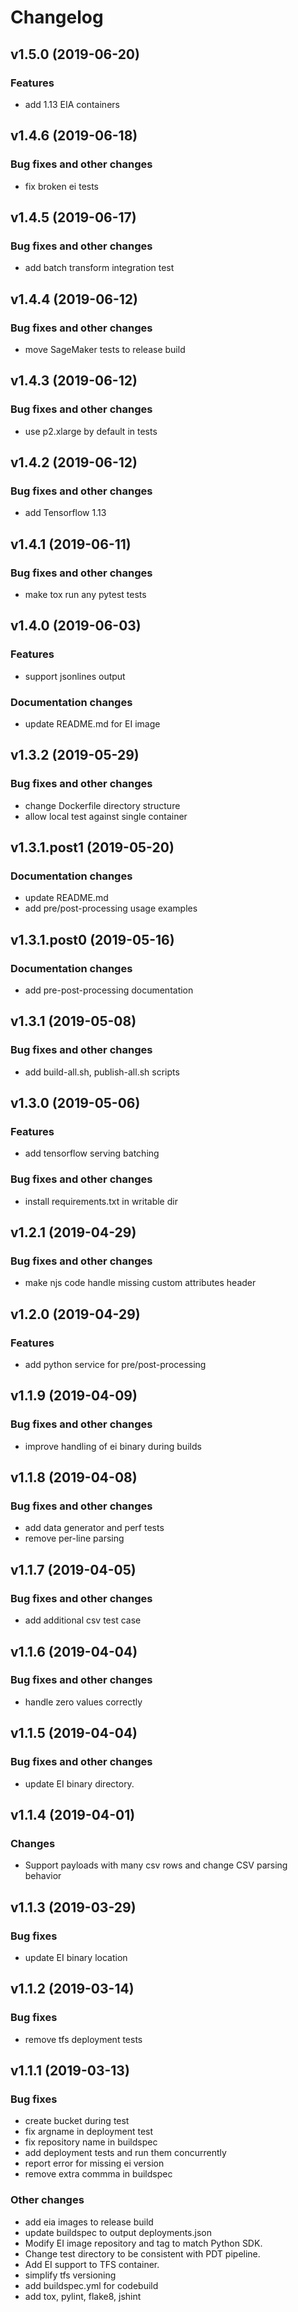 # Changelog

## v1.5.0 (2019-06-20)

### Features

 * add 1.13 EIA containers

## v1.4.6 (2019-06-18)

### Bug fixes and other changes

 * fix broken ei tests

## v1.4.5 (2019-06-17)

### Bug fixes and other changes

 * add batch transform integration test

## v1.4.4 (2019-06-12)

### Bug fixes and other changes

 * move SageMaker tests to release build

## v1.4.3 (2019-06-12)

### Bug fixes and other changes

 * use p2.xlarge by default in tests

## v1.4.2 (2019-06-12)

### Bug fixes and other changes

 * add Tensorflow 1.13

## v1.4.1 (2019-06-11)

### Bug fixes and other changes

 * make tox run any pytest tests

## v1.4.0 (2019-06-03)

### Features

 * support jsonlines output

### Documentation changes

 * update README.md for EI image

## v1.3.2 (2019-05-29)

### Bug fixes and other changes

 * change Dockerfile directory structure
 * allow local test against single container

## v1.3.1.post1 (2019-05-20)

### Documentation changes

 * update README.md
 * add pre/post-processing usage examples

## v1.3.1.post0 (2019-05-16)

### Documentation changes

 * add pre-post-processing documentation

## v1.3.1 (2019-05-08)

### Bug fixes and other changes

 * add build-all.sh, publish-all.sh scripts

## v1.3.0 (2019-05-06)

### Features

 * add tensorflow serving batching

### Bug fixes and other changes

 * install requirements.txt in writable dir

## v1.2.1 (2019-04-29)

### Bug fixes and other changes

 * make njs code handle missing custom attributes header

## v1.2.0 (2019-04-29)

### Features

 * add python service for pre/post-processing

## v1.1.9 (2019-04-09)

### Bug fixes and other changes

 * improve handling of ei binary during builds

## v1.1.8 (2019-04-08)

### Bug fixes and other changes

 * add data generator and perf tests
 * remove per-line parsing

## v1.1.7 (2019-04-05)

### Bug fixes and other changes

 * add additional csv test case

## v1.1.6 (2019-04-04)

### Bug fixes and other changes

 * handle zero values correctly

## v1.1.5 (2019-04-04)

### Bug fixes and other changes

 * update EI binary directory.

## v1.1.4 (2019-04-01)

### Changes

 * Support payloads with many csv rows and change CSV parsing behavior

## v1.1.3 (2019-03-29)

### Bug fixes

 * update EI binary location

## v1.1.2 (2019-03-14)

### Bug fixes

 * remove tfs deployment tests

## v1.1.1 (2019-03-13)

### Bug fixes

 * create bucket during test
 * fix argname in deployment test
 * fix repository name in buildspec
 * add deployment tests and run them concurrently
 * report error for missing ei version
 * remove extra commma in buildspec

### Other changes

 * add eia images to release build
 * update buildspec to output deployments.json
 * Modify EI image repository and tag to match Python SDK.
 * Change test directory to be consistent with PDT pipeline.
 * Add EI support to TFS container.
 * simplify tfs versioning
 * add buildspec.yml for codebuild
 * add tox, pylint, flake8, jshint
